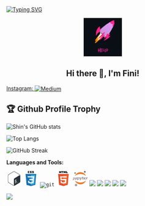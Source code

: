 <!--
**ramdhinafinita/ramdhinafinita** is a ✨ _special_ ✨ repository because its `README.md` (this file) appears on your GitHub profile.

Here are some ideas to get you started:

- 🔭 I’m currently working on ...
- 🌱 I’m currently learning ...
- 👯 I’m looking to collaborate on ...
- 🤔 I’m looking for help with ...
- 💬 Ask me about ...
- 📫 How to reach me: ...
- 😄 Pronouns: ...
- ⚡ Fun fact: ...
-->

[![Typing SVG](https://readme-typing-svg.herokuapp.com?multiline=true&width=500&lines=Full-stack+web+and+app+developer.++++++++++)](https://git.io/typing-svg)

<p align="center">
  <img width="100" src="https://github.com/ramdhinafinita/ramdhinafinita/blob/main/logofini.gif"/>
</p>  
<h2 align="center">Hi there 👋, I'm Fini!</h2>

<a href="https://www.instagram.com/finita.a/" target="blank">Instagram: <img align="center" src="https://upload.wikimedia.org/wikipedia/commons/e/e7/Instagram_logo_2016.svg" alt="Medium" height="30" width="30" /></a>

<h2>🏆 Github Profile Trophy</h2>

![Shin's GitHub stats](https://github-readme-stats.vercel.app/api?username=ramdhinafinita&show_icons=true&theme=tokyonight)

![Top Langs](https://github-readme-stats.vercel.app/api/top-langs/?username=ramdhinafinita&layout=compact&theme=neon-palenight&hide_border=true)

![GitHub Streak](https://github-readme-streak-stats.herokuapp.com?user=ramdhinafinita&layout=compact&theme=neon-palenight&hide_border=true)


**Languages and Tools:**  

<code><img src="https://raw.githubusercontent.com/devicons/devicon/master/icons/bash/bash-original.svg" alt="bash" width="40" height="40"/></code>
<code><img src="https://raw.githubusercontent.com/devicons/devicon/master/icons/css3/css3-original-wordmark.svg" alt="css3" width="40" height="40"/></code>
<code><img src="https://www.vectorlogo.zone/logos/git-scm/git-scm-icon.svg" alt="git" width="40" height="40"/></code>
<code><img src="https://raw.githubusercontent.com/devicons/devicon/master/icons/html5/html5-original-wordmark.svg" alt="html5" width="40" height="40"/></code>
<code><img src="https://raw.githubusercontent.com/devicons/devicon/master/icons/jupyter/jupyter-original-wordmark.svg" alt="Jupyter" width="40" height="40"/></code>
<code><img height="40" src="https://upload.wikimedia.org/wikipedia/commons/d/d0/Google_Colaboratory_SVG_Logo.svg"></code>
<code><img height="40" src="https://lh3.googleusercontent.com/u_CmfWyeCTPCI4ccvG4plyIo3Le6asnkv6RvGjLFc7Sr9gYcLF5d-8nHd4bV5MvI74L8je9ZlZW1giB18kQ0G89XO31EjSmFjOAEpA"></code>
<code><img height="40" src="https://raw.githubusercontent.com/shinokada/shinokada/master/assets/python.png"></code>
<code><img height="40" src="https://raw.githubusercontent.com/shinokada/shinokada/master/assets/javascript.png"></code>
<code><img height="40" src="https://raw.githubusercontent.com/shinokada/shinokada/master/assets/visual-studio-code.png"></code>

![](https://komarev.com/ghpvc/?username=ramdhinafinita)
